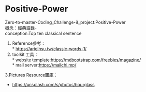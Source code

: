 # Positive-Power
Zero-to-master-Coding_Challenge-8_project:Positive-Power  
概念：經典語錄-  
conception:Top ten classical sentence  
  1. Reference參考：  
    * https://arielhsu.tw/classic-words-1/  
  2. toolkit 工具：  
    * website template:https://mdbootstrap.com/freebies/magazine/  
    * mail server:https://mailchi.mp/  

  3.Pictures Resource圖庫：  
  * https://unsplash.com/s/photos/hourglass  
